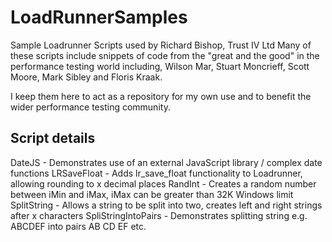LoadRunnerSamples
=================

Sample Loadrunner Scripts used by Richard Bishop, Trust IV Ltd
Many of these scripts include snippets of code from the "great and the good" 
in the performance testing world including, Wilson Mar, Stuart Moncrieff, 
Scott Moore, Mark Sibley and Floris Kraak.

I keep them here to act as a repository for my own use and to benefit the
wider performance testing community.  

Script details
--------------

DateJS 				- Demonstrates use of an external JavaScript library / complex date functions
LRSaveFloat         - Adds lr_save_float functionality to Loadrunner, allowing rounding to x decimal places
RandInt             - Creates a random number between iMin and iMax, iMax can be greater than 32K Windows limit
SplitString         - Allows a string to be split into two, creates left and right strings after x characters
SpliStringIntoPairs - Demonstrates splitting string e.g. ABCDEF into pairs AB CD EF etc.

